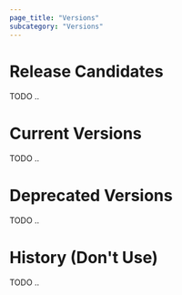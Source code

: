 ```yaml
---
page_title: "Versions"
subcategory: "Versions"
---
```


# Release Candidates

TODO ..


# Current Versions
TODO ..

# Deprecated Versions

TODO ..

# History (Don't Use)
TODO ..
